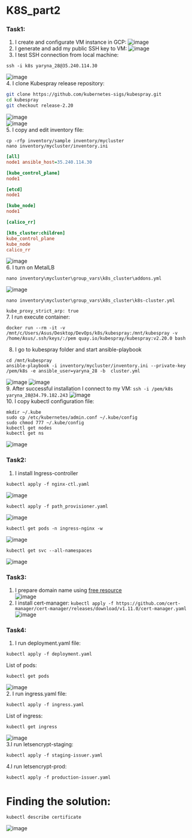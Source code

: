 #  K8S_part2

### Task1:
1. I create and configurate VM instance in GCP:
![image](https://user-images.githubusercontent.com/104198926/218323271-0e4f83be-92a1-4cff-9568-b4726820de09.png)
2. I generate and add my public SSH key to VM:
![image](https://user-images.githubusercontent.com/104198926/218323375-dc022f2a-ab54-4624-a01b-9709bc512b5d.png)
3. I test SSH connection from local machine:
```
ssh -i k8s yaryna_28@35.240.114.30
``` 
![image](https://user-images.githubusercontent.com/104198926/217777263-c7024464-281c-4b32-b0e7-4146e7d33f0f.png) \
4. I clone Kubespray release repository:
```bash
git clone https://github.com/kubernetes-sigs/kubespray.git
cd kubespray
git checkout release-2.20
```
![image](https://user-images.githubusercontent.com/104198926/218283108-06ed9f87-5dad-4071-b78e-cdea18760219.png) \
![image](https://user-images.githubusercontent.com/104198926/218283116-87e6d2ed-3d8b-4043-88de-932a0b96a5a5.png) \
5. I copy and edit inventory file:
```
cp -rfp inventory/sample inventory/mycluster
nano inventory/mycluster/inventory.ini
```
```ini
[all]
node1 ansible_host=35.240.114.30

[kube_control_plane]
node1

[etcd]
node1

[kube_node]
node1

[calico_rr]

[k8s_cluster:children]
kube_control_plane
kube_node
calico_rr
```
![image](https://user-images.githubusercontent.com/104198926/217778404-e33ffddc-0459-4e8e-a0ba-4ca748d208b1.png) \
6. I turn on MetalLB
```
nano inventory\mycluster\group_vars\k8s_cluster\addons.yml
```
![image](https://user-images.githubusercontent.com/104198926/217781432-5e7943fb-3998-46f9-99d5-81bbeb0a3df9.png)
```
nano inventory\mycluster\group_vars\k8s_cluster\k8s-cluster.yml
```
`kube_proxy_strict_arp: true` \
7. I run execute container:
```
docker run --rm -it -v /mnt/c/Users/Asus/Desktop/DevOps/k8s/kubespray:/mnt/kubespray -v /home/Asus/.ssh/keys/:/pem quay.io/kubespray/kubespray:v2.20.0 bash
```
8. I go to kubespray folder and start ansible-playbook
```
cd /mnt/kubespray
ansible-playbook -i inventory/mycluster/inventory.ini --private-key /pem/k8s -e ansible_user=yaryna_28 -b  cluster.yml
```
![image](https://user-images.githubusercontent.com/104198926/218315680-d9c499f7-ef68-4a37-a71d-8f7e885376f7.png)
![image](https://user-images.githubusercontent.com/104198926/218315741-772d898f-395c-4c15-83e2-ba967f62f55b.png) \
9. After successful installation I connect to my VM:
`ssh -i /pem/k8s yaryna_28@34.79.182.243`
![image](https://user-images.githubusercontent.com/104198926/218315761-4c9169d8-ce46-40d4-ab2c-bf5090a3f0a6.png) \
10. I copy kubectl configuration file:
```
mkdir ~/.kube
sudo cp /etc/kubernetes/admin.conf ~/.kube/config
sudo chmod 777 ~/.kube/config
kubectl get nodes
kubectl get ns
```
![image](https://user-images.githubusercontent.com/104198926/218315784-8aae649d-ff61-49aa-a793-9a42bd3ecc04.png)

### Task2:
1. I install Ingress-controller
```
kubectl apply -f nginx-ctl.yaml
```
![image](https://user-images.githubusercontent.com/104198926/218315903-d91a1ef4-1e44-40c1-a544-5fbea6cbe2e5.png)
```
kubectl apply -f path_provisioner.yaml
```
![image](https://user-images.githubusercontent.com/104198926/218315888-d39296d9-441f-45f2-b17d-e4592332ef2a.png)
```
kubectl get pods -n ingress-nginx -w
```
![image](https://user-images.githubusercontent.com/104198926/218315939-5fdc112b-9e8f-4b10-b4a2-baf05055217e.png)
```
kubectl get svc --all-namespaces
```
![image](https://user-images.githubusercontent.com/104198926/218315965-46627e89-6766-41ab-a242-1705c213c079.png)

### Task3:
1. I prepare domain name using [free resource](https://dynv6.com/) \
![image](https://user-images.githubusercontent.com/104198926/218315981-91497794-6816-4948-a09b-2b8c3d302b1a.png)
2. I install cert-manager:
`kubectl apply -f https://github.com/cert-manager/cert-manager/releases/download/v1.11.0/cert-manager.yaml`
![image](https://user-images.githubusercontent.com/104198926/218316012-63f9ab24-e2db-404f-a8e0-e6849467700c.png)
 
 ### Task4:
 1. I run deployment.yaml file:
 ```
 kubectl apply -f deployment.yaml
 ```
 List of pods:
 ```
 kubectl get pods
 ```
 ![image](https://user-images.githubusercontent.com/104198926/218316067-34ad2c10-e399-4cef-9748-540ca3970481.png) \
2. I run ingress.yaml file:
```
kubectl apply -f ingress.yaml
```
 List of ingress:
 ```
 kubectl get ingress
 ```
 ![image](https://user-images.githubusercontent.com/104198926/218324516-f3dedab9-e935-4502-adc3-35899450d06d.png) \
 3.I run letsencrypt-staging:
 ```
 kubectl apply -f staging-issuer.yaml
 ```
 4.I run letsencrypt-prod:
 ```
 kubectl apply -f production-issuer.yaml
 ```
# Finding the solution:
 ```
 kubectl describe certificate
 ```
 ![image](https://user-images.githubusercontent.com/104198926/218324907-1a50f6de-80f5-46f8-81cf-6955e9351496.png)

 






